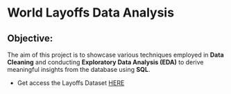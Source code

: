 # World Layoffs Data Analysis

## Objective:

The aim of this project is to showcase various techniques employed in **Data Cleaning** and conducting **Exploratory Data Analysis (EDA)** to derive meaningful insights from the database using **SQL**.

- Get access the Layoffs Dataset [HERE](https://www.kaggle.com/datasets/swaptr/layoffs-2022)
